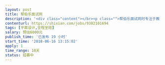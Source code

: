 ```yaml
---                
layout: post       
title: 帮伯乐面试网           
description: '<div class="content"></br><p class="">帮伯乐面试网时专注于教育培训行业招聘、求职和测评的一家网站，有PC端和web端。现在需要一个兼职的平面设计师，主要工作是网站界面设计和广告设计，工作量不大，但一旦有任务，希望能尽快完成。团队都比较友善，沟通良好。</p></br></div>'     
contenturl: https://shixian.com/jobs/9382101694      
tags: [平面设计,全程坐班]            
salary: 预估6000元          
publish_time: '已发布 19 小时'         
start_time: '2018-06-16 13:15:02'           
apply: 1                   
time_range: 10天              
status: 招募中                  
---                 
```

